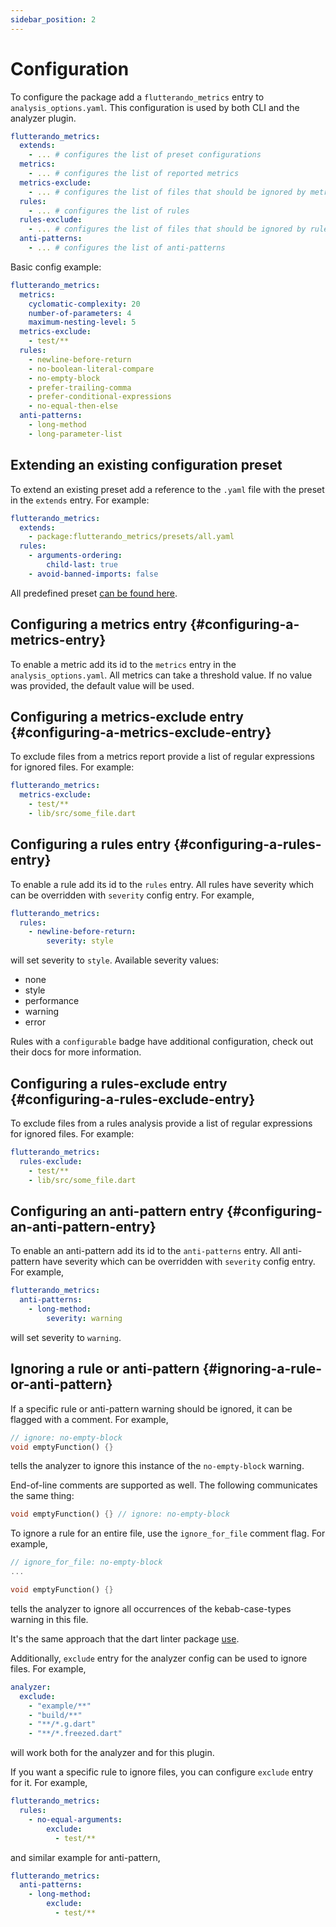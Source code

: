 ```yaml
---
sidebar_position: 2
---
```


# Configuration

To configure the package add a `flutterando_metrics` entry to `analysis_options.yaml`. This configuration is used by both CLI and the analyzer plugin.

```yaml title="analysis_options.yaml"
flutterando_metrics:
  extends:
    - ... # configures the list of preset configurations
  metrics:
    - ... # configures the list of reported metrics
  metrics-exclude:
    - ... # configures the list of files that should be ignored by metrics
  rules:
    - ... # configures the list of rules
  rules-exclude:
    - ... # configures the list of files that should be ignored by rules
  anti-patterns:
    - ... # configures the list of anti-patterns
```

Basic config example:

```yaml title="analysis_options.yaml"
flutterando_metrics:
  metrics:
    cyclomatic-complexity: 20
    number-of-parameters: 4
    maximum-nesting-level: 5
  metrics-exclude:
    - test/**
  rules:
    - newline-before-return
    - no-boolean-literal-compare
    - no-empty-block
    - prefer-trailing-comma
    - prefer-conditional-expressions
    - no-equal-then-else
  anti-patterns:
    - long-method
    - long-parameter-list
```

## Extending an existing configuration preset

To extend an existing preset add a reference to the `.yaml` file with the preset in the `extends` entry. For example:

```yaml title="analysis_options.yaml"
flutterando_metrics:
  extends:
    - package:flutterando_metrics/presets/all.yaml
  rules:
    - arguments-ordering:
        child-last: true
    - avoid-banned-imports: false
```

All predefined preset [can be found here](https://github.com/Flutterando/flutterando_metrics/tree/master/lib/presets).

## Configuring a metrics entry {#configuring-a-metrics-entry}

To enable a metric add its id to the `metrics` entry in the `analysis_options.yaml`. All metrics can take a threshold value. If no value was provided, the default value will be used.

## Configuring a metrics-exclude entry {#configuring-a-metrics-exclude-entry}

To exclude files from a metrics report provide a list of regular expressions for ignored files. For example:

```yaml title="analysis_options.yaml"
flutterando_metrics:
  metrics-exclude:
    - test/**
    - lib/src/some_file.dart
```

## Configuring a rules entry {#configuring-a-rules-entry}

To enable a rule add its id to the `rules` entry. All rules have severity which can be overridden with `severity` config entry. For example,

```yaml title="analysis_options.yaml"
flutterando_metrics:
  rules:
    - newline-before-return:
        severity: style
```

will set severity to `style`. Available severity values:

- none
- style
- performance
- warning
- error

Rules with a `configurable` badge have additional configuration, check out their docs for more information.

## Configuring a rules-exclude entry {#configuring-a-rules-exclude-entry}

To exclude files from a rules analysis provide a list of regular expressions for ignored files. For example:

```yaml title="analysis_options.yaml"
flutterando_metrics:
  rules-exclude:
    - test/**
    - lib/src/some_file.dart
```

## Configuring an anti-pattern entry {#configuring-an-anti-pattern-entry}

To enable an anti-pattern add its id to the `anti-patterns` entry. All anti-pattern have severity which can be overridden with `severity` config entry. For example,

```yaml title="analysis_options.yaml"
flutterando_metrics:
  anti-patterns:
    - long-method:
        severity: warning
```

will set severity to `warning`.

## Ignoring a rule or anti-pattern {#ignoring-a-rule-or-anti-pattern}

If a specific rule or anti-pattern warning should be ignored, it can be flagged with a comment. For example,

```dart
// ignore: no-empty-block
void emptyFunction() {}
```

tells the analyzer to ignore this instance of the `no-empty-block` warning.

End-of-line comments are supported as well. The following communicates the same thing:

```dart
void emptyFunction() {} // ignore: no-empty-block
```

To ignore a rule for an entire file, use the `ignore_for_file` comment flag. For example,

```dart
// ignore_for_file: no-empty-block
...

void emptyFunction() {}
```

tells the analyzer to ignore all occurrences of the kebab-case-types warning in this file.

It's the same approach that the dart linter package [use](https://github.com/dart-lang/linter#usage).

Additionally, `exclude` entry for the analyzer config can be used to ignore files. For example,

```yaml title="analysis_options.yaml"
analyzer:
  exclude:
    - "example/**"
    - "build/**"
    - "**/*.g.dart"
    - "**/*.freezed.dart"
```

will work both for the analyzer and for this plugin.

If you want a specific rule to ignore files, you can configure `exclude` entry for it. For example,

```yaml title="analysis_options.yaml"
flutterando_metrics:
  rules:
    - no-equal-arguments:
        exclude:
          - test/**
```

and similar example for anti-pattern,

```yaml title="analysis_options.yaml"
flutterando_metrics:
  anti-patterns:
    - long-method:
        exclude:
          - test/**
```
